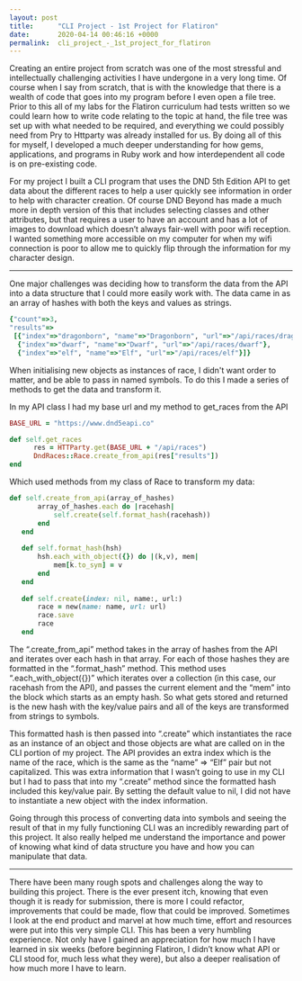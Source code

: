 ```yaml
---
layout: post
title:      "CLI Project - 1st Project for Flatiron"
date:       2020-04-14 00:46:16 +0000
permalink:  cli_project_-_1st_project_for_flatiron
---
```



Creating an entire project from scratch was one of the most stressful and intellectually challenging activities I have undergone in a very long time. Of course when I say from scratch, that is with the knowledge that there is a wealth of code that goes into my program before I even open a file tree. Prior to this all of my labs for the Flatiron curriculum had tests written so we could learn how to write code relating to the topic at hand, the file tree was set up with what needed to be required, and everything we could possibly need from Pry to Httparty was already installed for us. By doing all of this for myself, I developed a much deeper understanding for how gems, applications, and programs in Ruby work and how interdependent all code is on pre-existing code. 

For my project I built a CLI program that uses the DND 5th Edition API to get data about the different races to help a user quickly see information in order to help with character creation. Of course DND Beyond has made a much more in depth version of this that includes selecting classes and other attributes, but that requires a user to have an account and has a lot of images to download which doesn’t always fair-well with poor wifi reception. I wanted something more accessible on my computer for when my wifi connection is poor to allow me to quickly flip through the information for my character design.

--------------------------------------------------------------------------

One major challenges was deciding how to transform the data from the API into a data structure that I could more easily work with. The data came in as an array of hashes with both the keys and values as strings.    
```ruby
{"count"=>3,
"results"=>
 [{"index"=>"dragonborn", "name"=>"Dragonborn", "url"=>"/api/races/dragonborn"},
  {"index"=>"dwarf", "name"=>"Dwarf", "url"=>"/api/races/dwarf"},
  {"index"=>"elf", "name"=>"Elf", "url"=>"/api/races/elf"}]}
```
When initialising new objects as instances of race, I didn't want order to matter, and be able to pass in named symbols. To do this I made a series of methods to get the data and transform it.

In my API class I had my base url and my method to get_races from the API
```ruby
BASE_URL = "https://www.dnd5eapi.co"

def self.get_races
      res = HTTParty.get(BASE_URL + "/api/races")
      DndRaces::Race.create_from_api(res["results"])
end
```
Which used methods from my class of Race to transform my data: 
```ruby
def self.create_from_api(array_of_hashes)
       array_of_hashes.each do |racehash|
           self.create(self.format_hash(racehash))
       end
   end
 
   def self.format_hash(hsh)
       hsh.each_with_object({}) do |(k,v), mem|
           mem[k.to_sym] = v
       end
   end
 
   def self.create(index: nil, name:, url:)
       race = new(name: name, url: url)
       race.save
       race
   end
```
The “.create_from_api” method takes in the array of hashes from the API and iterates over each hash in that array. For each of those hashes they are formatted in the “.format_hash” method. This method uses “.each_with_object({})” which iterates over a collection (in this case, our racehash from the API), and passes the current element and the “mem” into the block which starts as an empty hash. So what gets stored and returned is the new hash with the key/value pairs and all of the keys are transformed from strings to  symbols. 

This formatted hash is then passed into “.create” which instantiates the race as an instance of an object and those objects are what are called on in the CLI portion of my project. The API provides an extra index which is the name of the race, which is the same as the “name” => “Elf” pair but not capitalized. This was extra information that I wasn’t going to use in my CLI but I had to pass that into my “.create” method since the formatted hash included this key/value pair. By setting the default value to nil, I did not have to instantiate a new object with the index information. 

Going through this process of converting data into symbols and seeing the result of that in my fully functioning CLI was an incredibly rewarding part of this project. It also really helped me understand the importance and power of knowing what kind of data structure you have and how you can manipulate that data.

--------------------------------------------------------------------------

There have been many rough spots and challenges along the way to building this project. There is the ever present itch, knowing that even though it is ready for submission, there is more I could refactor, improvements that could be made, flow that could be improved. 
Sometimes I look at the end product and marvel at how much time, effort and resources were put into this very simple CLI. This has been a very humbling experience. Not only have I gained an appreciation for how much I have learned in six weeks (before beginning Flatiron, I didn’t know what API or CLI stood for, much less what they were), but also a deeper realisation of how much more I have to learn.

